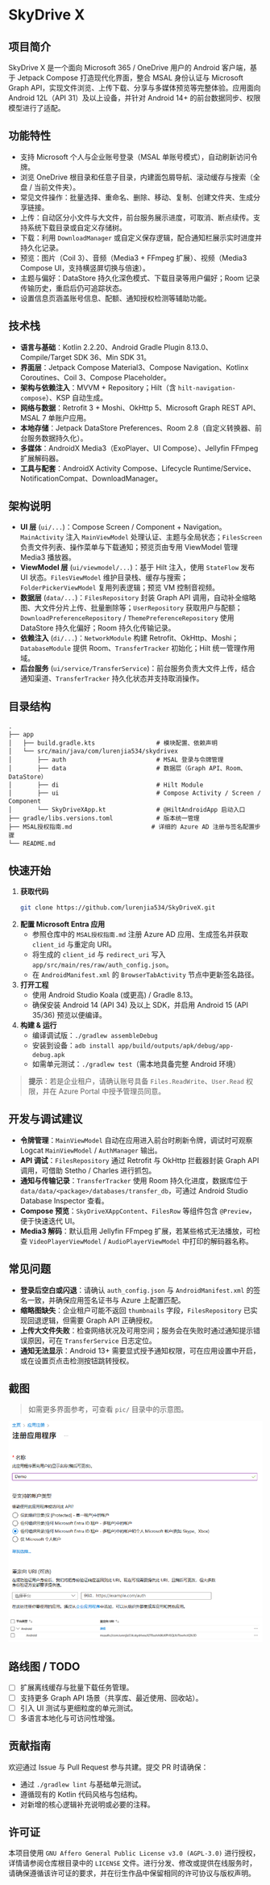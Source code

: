 # SkyDrive X

## 项目简介

SkyDrive X 是一个面向 Microsoft 365 / OneDrive 用户的 Android 客户端，基于 Jetpack Compose 打造现代化界面，整合 MSAL 身份认证与 Microsoft Graph API，实现文件浏览、上传下载、分享与多媒体预览等完整体验。应用面向 Android 12L（API 31）及以上设备，并针对 Android 14+ 的前台数据同步、权限模型进行了适配。

## 功能特性

- 支持 Microsoft 个人与企业账号登录（MSAL 单账号模式），自动刷新访问令牌。
- 浏览 OneDrive 根目录和任意子目录，内建面包屑导航、滚动缓存与搜索（全盘 / 当前文件夹）。
- 常见文件操作：批量选择、重命名、删除、移动、复制、创建文件夹、生成分享链接。
- 上传：自动区分小文件与大文件，前台服务展示进度，可取消、断点续传。支持系统下载目录或自定义存储树。
- 下载：利用 `DownloadManager` 或自定义保存逻辑，配合通知栏展示实时进度并持久化记录。
- 预览：图片（Coil 3）、音频（Media3 + FFmpeg 扩展）、视频（Media3 Compose UI，支持横竖屏切换与倍速）。
- 主题与偏好：DataStore 持久化深色模式、下载目录等用户偏好；Room 记录传输历史，重启后仍可追踪状态。
- 设置信息页涵盖账号信息、配额、通知授权检测等辅助功能。

## 技术栈

- **语言与基础**：Kotlin 2.2.20、Android Gradle Plugin 8.13.0、Compile/Target SDK 36、Min SDK 31。
- **界面层**：Jetpack Compose Material3、Compose Navigation、Kotlinx Coroutines、Coil 3、Compose Placeholder。
- **架构与依赖注入**：MVVM + Repository；Hilt（含 `hilt-navigation-compose`）、KSP 自动生成。
- **网络与数据**：Retrofit 3 + Moshi、OkHttp 5、Microsoft Graph REST API、MSAL 7 单账户应用。
- **本地存储**：Jetpack DataStore Preferences、Room 2.8（自定义转换器、前台服务数据持久化）。
- **多媒体**：AndroidX Media3（ExoPlayer、UI Compose）、Jellyfin FFmpeg 扩展解码器。
- **工具与配套**：AndroidX Activity Compose、Lifecycle Runtime/Service、NotificationCompat、DownloadManager。

## 架构说明

- **UI 层** (`ui/...`)：Compose Screen / Component + Navigation。`MainActivity` 注入 `MainViewModel` 处理认证、主题与全局状态；`FilesScreen` 负责文件列表、操作菜单与下载通知；预览页由专用 ViewModel 管理 Media3 播放器。
- **ViewModel 层** (`ui/viewmodel/...`)：基于 Hilt 注入，使用 `StateFlow` 发布 UI 状态。`FilesViewModel` 维护目录栈、缓存与搜索；`FolderPickerViewModel` 复用列表逻辑；预览 VM 控制音视频。
- **数据层** (`data/...`)：`FilesRepository` 封装 Graph API 调用，自动补全缩略图、大文件分片上传、批量删除等；`UserRepository` 获取用户与配额；`DownloadPreferenceRepository` / `ThemePreferenceRepository` 使用 DataStore 持久化偏好；Room 持久化传输记录。
- **依赖注入** (`di/...`)：`NetworkModule` 构建 Retrofit、OkHttp、Moshi；`DatabaseModule` 提供 Room、`TransferTracker` 初始化；Hilt 统一管理作用域。
- **后台服务** (`ui/service/TransferService`)：前台服务负责大文件上传，结合通知渠道、`TransferTracker` 持久化状态并支持取消操作。

## 目录结构

```text
.
├── app
│   ├── build.gradle.kts                 # 模块配置、依赖声明
│   └── src/main/java/com/lurenjia534/skydrivex
│       ├── auth                         # MSAL 登录与令牌管理
│       ├── data                         # 数据层（Graph API、Room、DataStore）
│       ├── di                           # Hilt Module
│       ├── ui                           # Compose Activity / Screen / Component
│       └── SkyDriveXApp.kt              # @HiltAndroidApp 启动入口
├── gradle/libs.versions.toml            # 版本统一管理
├── MSAL授权指南.md                      # 详细的 Azure AD 注册与签名配置步骤
└── README.md
```

## 快速开始

1. **获取代码**
   ```bash
   git clone https://github.com/lurenjia534/SkyDriveX.git
   ```
2. **配置 Microsoft Entra 应用**
   - 参照仓库中的 `MSAL授权指南.md` 注册 Azure AD 应用、生成签名并获取 `client_id` 与重定向 URI。
   - 将生成的 `client_id` 与 `redirect_uri` 写入 `app/src/main/res/raw/auth_config.json`。
   - 在 `AndroidManifest.xml` 的 `BrowserTabActivity` 节点中更新签名路径。
3. **打开工程**
   - 使用 Android Studio Koala (或更高) / Gradle 8.13。
   - 确保安装 Android 14 (API 34) 及以上 SDK，并启用 Android 15 (API 35/36) 预览以便编译。
4. **构建 & 运行**
   - 编译调试版：`./gradlew assembleDebug`
   - 安装到设备：`adb install app/build/outputs/apk/debug/app-debug.apk`
   - 如需单元测试：`./gradlew test`（需本地具备完整 Android 环境）

> **提示**：若是企业租户，请确认账号具备 `Files.ReadWrite`、`User.Read` 权限，并在 Azure Portal 中授予管理员同意。

## 开发与调试建议

- **令牌管理**：`MainViewModel` 自动在应用进入前台时刷新令牌，调试时可观察 Logcat `MainViewModel` / `AuthManager` 输出。
- **API 调试**：`FilesRepository` 通过 Retrofit 与 OkHttp 拦截器封装 Graph API 调用，可借助 Stetho / Charles 进行抓包。
- **通知与传输记录**：`TransferTracker` 使用 Room 持久化进度，数据库位于 `data/data/<package>/databases/transfer_db`，可通过 Android Studio Database Inspector 查看。
- **Compose 预览**：`SkyDriveXAppContent`、`FilesRow` 等组件包含 `@Preview`，便于快速迭代 UI。
- **Media3 解码**：默认启用 Jellyfin FFmpeg 扩展，若某些格式无法播放，可检查 `VideoPlayerViewModel` / `AudioPlayerViewModel` 中打印的解码器名称。

## 常见问题

- **登录后空白或闪退**：请确认 `auth_config.json` 与 `AndroidManifest.xml` 的签名一致，并确保应用签名证书与 Azure 上配置匹配。
- **缩略图缺失**：企业租户可能不返回 `thumbnails` 字段，`FilesRepository` 已实现回退逻辑，但需要 Graph API 正确授权。
- **上传大文件失败**：检查网络状况及可用空间；服务会在失败时通过通知提示错误原因，可在 `TransferService` 日志定位。
- **通知无法显示**：Android 13+ 需要显式授予通知权限，可在应用设置中开启，或在设置页点击检测按钮跳转授权。

## 截图

> 如需更多界面参考，可查看 `pic/` 目录中的示意图。

![主界面示例](pic/oGkqm6TQfml7x.png)
![MSAL 配置示例](pic/UG70swpbJkgAI.png)

## 路线图 / TODO

- [ ] 扩展离线缓存与批量下载任务管理。
- [ ] 支持更多 Graph API 场景（共享库、最近使用、回收站）。
- [ ] 引入 UI 测试与更细粒度的单元测试。
- [ ] 多语言本地化与可访问性增强。

## 贡献指南

欢迎通过 Issue 与 Pull Request 参与共建。提交 PR 时请确保：
- 通过 `./gradlew lint` 与基础单元测试。
- 遵循现有的 Kotlin 代码风格与包结构。
- 对新增的核心逻辑补充说明或必要的注释。

## 许可证

本项目使用 `GNU Affero General Public License v3.0 (AGPL-3.0)` 进行授权，详情请参阅仓库根目录中的 `LICENSE` 文件。进行分发、修改或提供在线服务时，请确保遵循该许可证的要求，并在衍生作品中保留相同的许可协议与版权声明。
